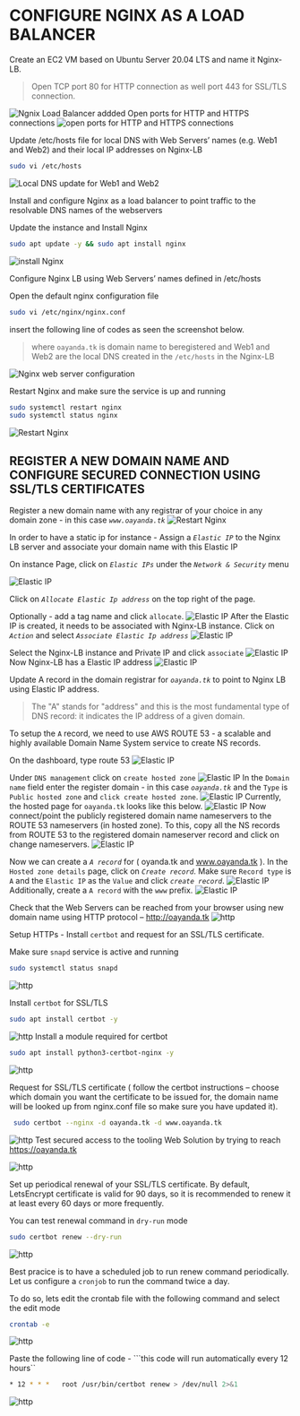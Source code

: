 # CONFIGURE NGINX AS A LOAD BALANCER

Create an EC2 VM based on Ubuntu Server 20.04 LTS and name it Nginx-LB.
> Open TCP port 80 for HTTP connection as well port 443 for SSL/TLS connection.

![Ngnix Load Balancer addded](./images/1.png)
Open ports for HTTP and HTTPS connections
![open ports for HTTP and HTTPS connections](./images/2.png)

Update /etc/hosts file for local DNS with Web Servers’ names (e.g. Web1 and Web2) and their local IP addresses on Nginx-LB

```bash
sudo vi /etc/hosts
```

![Local DNS update for Web1 and Web2](./images/3.png)

Install and configure Nginx as a load balancer to point traffic to the resolvable DNS names of the webservers

Update the instance and Install Nginx

```bash
sudo apt update -y && sudo apt install nginx
```

![install Nginx](./images/4.png)

Configure Nginx LB using Web Servers’ names defined in /etc/hosts

Open the default nginx configuration file

```bash
sudo vi /etc/nginx/nginx.conf
```

insert the following line of codes as seen the screenshot below. 

> where ```oayanda.tk``` is domain name to beregistered and Web1 and Web2 are the local DNS created in the ```/etc/hosts``` in the Nginx-LB

![Nginx web server configuration](./images/5.png)

Restart Nginx and make sure the service is up and running

```bash
sudo systemctl restart nginx
sudo systemctl status nginx
```

![Restart Nginx](./images/6.png)

## REGISTER A NEW DOMAIN NAME AND CONFIGURE SECURED CONNECTION USING SSL/TLS CERTIFICATES

Register a new domain name with any registrar of your choice in any domain zone - in this case *```www.oayanda.tk```*
![Restart Nginx](./images/7.png)

In order to have a static ip for instance - Assign a *```Elastic IP```* to the Nginx LB server and associate your domain name with this Elastic IP

On instance Page, click on *```Elastic IPs```* under the *```Network & Security```* menu

![Elastic IP](./images/8.png)

Click on *```Allocate Elastic Ip address```* on the top right of the page.

Optionally - add a tag name and click ```allocate```.
![Elastic IP](./images/9.png)
After the Elastic IP is created, it needs to be associated with Nginx-LB instance. 
Click on *```Action```* and select *```Associate Elastic Ip address```*
![Elastic IP](./images/10.png)

Select the Nginx-LB instance and Private IP and click ```associate```
![Elastic IP](./images/11.png)
Now Nginx-LB has a Elastic IP address
![Elastic IP](./images/12.png)

Update A record in the domain registrar for *```oayanda.tk```* to point to Nginx LB using Elastic IP address.
> The "A" stands for "address" and this is the most fundamental type of DNS record: it indicates the IP address of a given domain.

To setup the ```A``` record, we need to use AWS ROUTE 53 - a scalable and highly available Domain Name System service to create NS records.

On the dashboard, type route 53
![Elastic IP](./images/13.png)

Under ```DNS management``` click on ```create hosted zone```
![Elastic IP](./images/14.png)
In the ```Domain name``` field enter the register domain - in this case *```oayanda.tk```* and the ```Type``` is ```Public hosted zone``` and ```click create hosted zone```.
![Elastic IP](./images/15.png)
Currently, the hosted page for ```oayanda.tk``` looks like this below.
![Elastic IP](./images/16.png)
Now connect/point the publicly registered domain name nameservers to the ROUTE 53 nameservers (in hosted zone).
To this, copy all the NS records from ROUTE 53 to the registered domain nameserver record and click on change nameservers.
![Elastic IP](./images/17.png)

Now we can create a *```A record```* for ( oyanda.tk and www.oayanda.tk ). In the ```Hosted zone details``` page, click on *```Create record```*.
Make sure ```Record type``` is ```A``` and the ```Elastic IP``` as the ```Value``` and click *```create record```*.
![Elastic IP](./images/18.png)
Additionally, create a ```A record``` with the ```www``` prefix.
![Elastic IP](./images/19.png)

Check that the Web Servers can be reached from your browser using new domain name using HTTP protocol – http://oayanda.tk
![http](./images/20.png)

Setup HTTPs - Install ```certbot``` and request for an SSL/TLS certificate.

Make sure ```snapd``` service is active and running

```bash
sudo systemctl status snapd
```

![http](./images/22.png)

Install ```certbot``` for SSL/TLS

```bash
sudo apt install certbot -y
```
![http](./images/21.png)
Install a module required for certbot

```bash
sudo apt install python3-certbot-nginx -y
```

![http](./images/23.png)

Request for SSL/TLS certificate ( follow the certbot instructions –  choose which domain you want the certificate to be issued for, the domain name will be looked up from nginx.conf file so make sure you have updated it).

```bash
 sudo certbot --nginx -d oayanda.tk -d www.oayanda.tk
```

![http](./images/24.png)
Test secured access to the tooling Web Solution by trying to reach https://oayanda.tk

![http](./images/25.png)

Set up periodical renewal of your SSL/TLS certificate.
By default, LetsEncrypt certificate is valid for 90 days, so it is recommended to renew it at least every 60 days or more frequently.

You can test renewal command in ```dry-run``` mode

```bash
sudo certbot renew --dry-run
```

![http](./images/26.png)

Best pracice is to have a scheduled job to run renew command periodically. Let us configure a ```cronjob``` to run the command twice a day.

To do so, lets edit the crontab file with the following command and select the edit mode

```bash
crontab -e
```

![http](./images/27.png)

Paste the following line of code - ```this code will run automatically every 12 hours``

```bash
* 12 * * *   root /usr/bin/certbot renew > /dev/null 2>&1
```

![http](./images/28.png)
